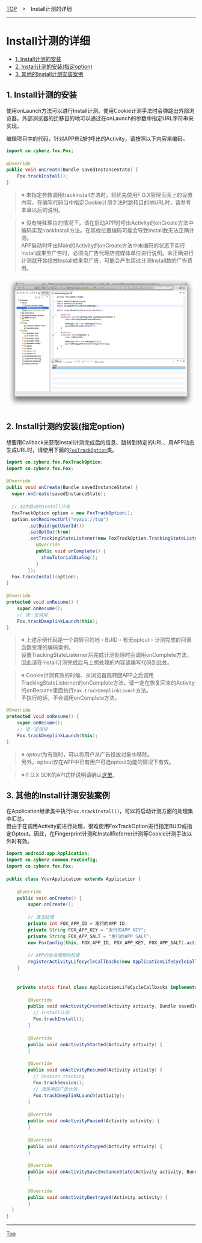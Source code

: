 [TOP](../../README.md)　>　Install计测的详细

---

# Install计测的详细

* [1. Install计测的安装](#track_install_basic)
* [2. Install计测的安装(指定option)](#track_install_optional)
* [3. 其他的Install计测安装案例](#track_install_other)

<div id="track_install_basic"></div>

## 1. Install计测的安装

使用onLaunch方法可以进行Install计测。使用Cookie计测手法时会弹跳出外部浏览器。外部浏览器的迁移目的地可以通过在onLaunch的参数中指定URL字符串来实现。

编辑项目中的代码，针对APP启动时呼出的Activity，请按照以下内容来编码。


```java
import co.cyberz.fox.Fox;

@Override
public void onCreate(Bundle savedInstanceState) {
	Fox.trackInstall();
}
```

> ※ 未指定参数调用trackInstall方法时，将优先使用F.O.X管理页面上的设置内容。在编写代码当中指定Cookie计测手法时跳转目的地URL时，请参考本章以后的说明。

> ※ 没有特殊理由的情况下，请在启动APP时呼出Activity的onCreate方法中编码实现trackInstall方法。在其他位置编码可能会导致Install数无法正确计测。<br>
APP启动时呼出Main的Activity的onCreate方法中未编码的状态下实行Install成果型广告时，必须向广告代理店或媒体单位进行说明。未正确进行计测就开始投放Install成果型广告，可能会产生超过计测Install数的广告费用。

![sendConversion01](./img01.png)

<div id="track_install_optional"></div>

## 2. Install计测的安装(指定option)

想要用Callback来获取Install计测完成后的信息、跳转到特定的URL、用APP动态生成URL时，请使用下面的[`FoxTrackOption`](../sdk_api/README.md#foxtrackoption)类。<br>

```java
import co.cyberz.fox.FoxTrackOption;
import co.cyberz.fox.Fox;

@Override
public void onCreate(Bundle savedInstanceState) {
  super.onCreate(savedInstanceState);

  // 初次启动的Install计测
  FoxTrackOption option = new FoxTrackOption();
  option.setRedirectUrl("myapp://top")
        .setBuid(getUserId())
        .setOptOut(true)
        .setTrackingStateListener(new FoxTrackOption.TrackingStateListerner() {
           @Override
           public void onComplete() {
             showTutorialDialog();
           }
        });
  Fox.trackInstall(option);
}

@Override
protected void onResume() {
    super.onResume();
    // 请一定调用
    Fox.trackDeeplinkLaunch(this);
}
```

> ※ 上述示例代码是一个跳转目的地・BUID・有无optout・计测完成的回调函数受理的编码案例。<br>设置TrackingStateListerner后完成计测处理时会调用onComplete方法，因此请在Install计测完成后马上想处理的内容请编写代码到此处。

> ※ Cookie计测有效的时候、从浏览器跳转回APP之后调用TrackingStateListerner的onComplete方法。请一定在恢复回来的Activity的onResume里面执行`Fox.trackDeeplinkLaunch`方法。<br>不执行的话，不会调用onComplete方法。
```java
@Override
protected void onResume() {
    super.onResume();
    // 请一定调用
    Fox.trackDeeplinkLaunch(this);
}
```

> ※ optout为有效时，可以将用户从广告投放对象中移除。<br>
另外，optout仅在APP中已有用户可选optout功能的情况下有效。

> ※ F.O.X SDK的API式样说明请确认[这里](../sdk_api/README.md)。

<div id="track_install_other"></div>

## 3. 其他的Install计测安装案例

在Application继承类中执行`Fox.trackInstall()`，可以将启动计测方面的处理集中汇总。<br>
但由于在调用Activity前进行处理，很难使用FoxTrackOption进行指定BUID或指定Optout。因此，在Fingerprint计测和InstallReferrer计测等Cookie计测手法以外时有效。

```java
import android.app.Application;
import co.cyberz.common.FoxConfig;
import co.cyberz.fox.Fox;

public class YourApplication extends Application {

    @Override
    public void onCreate() {
        super.onCreate();

        // 激活处理
        private int FOX_APP_ID = 发行的APP ID;
        private String FOX_APP_KEY = "发行的APP KEY";
        private String FOX_APP_SALT = "发行的APP SALT";
        new FoxConfig(this, FOX_APP_ID, FOX_APP_KEY, FOX_APP_SALT).activate();

        // APP的生命周期的检查
        registerActivityLifecycleCallbacks(new ApplicationLifeCycleCallbacks());
    }


    private static final class ApplicationLifeCycleCallbacks implements ActivityLifecycleCallbacks {

	    @Override
	    public void onActivityCreated(Activity activity, Bundle savedInstanceState) {
	      // Install计测
	      Fox.trackInstall();
	    }

	    @Override
	    public void onActivityStarted(Activity activity) {
	    }

	    @Override
	    public void onActivityResumed(Activity activity) {
	      // Session tracking
	      Fox.trackSession();
	      // 流失唤回广告计测
	      Fox.trackDeeplinkLaunch(activity);
	    }

	    @Override
	    public void onActivityPaused(Activity activity) {
	    }

	    @Override
	    public void onActivityStopped(Activity activity) {
	    }

	    @Override
	    public void onActivitySaveInstanceState(Activity activity, Bundle outState) {
	    }

	    @Override
	    public void onActivityDestroyed(Activity activity) {
	    }
  }
}
```

---
[Top](../../README.md)
